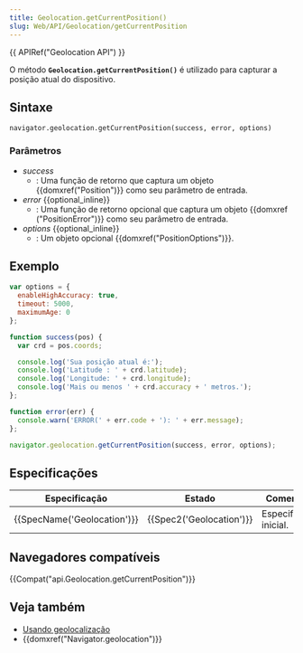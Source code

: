 ```yaml
---
title: Geolocation.getCurrentPosition()
slug: Web/API/Geolocation/getCurrentPosition
---
```

{{ APIRef("Geolocation API") }}

O método **`Geolocation.getCurrentPosition()`** é utilizado para capturar a posição atual do dispositivo.

## Sintaxe

```
navigator.geolocation.getCurrentPosition(success, error, options)
```

### Parâmetros

- _success_
  - : Uma função de retorno que captura um objeto {{domxref("Position")}} como seu parâmetro de entrada.
- _error_ {{optional_inline}}
  - : Uma função de retorno opcional que captura um objeto {{domxref ("PositionError")}} como seu parâmetro de entrada.
- _options_ {{optional_inline}}
  - : Um objeto opcional {{domxref("PositionOptions")}}.

## Exemplo

```js
var options = {
  enableHighAccuracy: true,
  timeout: 5000,
  maximumAge: 0
};

function success(pos) {
  var crd = pos.coords;

  console.log('Sua posição atual é:');
  console.log('Latitude : ' + crd.latitude);
  console.log('Longitude: ' + crd.longitude);
  console.log('Mais ou menos ' + crd.accuracy + ' metros.');
};

function error(err) {
  console.warn('ERROR(' + err.code + '): ' + err.message);
};

navigator.geolocation.getCurrentPosition(success, error, options);
```

## Especificações

| Especificação                        | Estado                           | Comentário             |
| ------------------------------------ | -------------------------------- | ---------------------- |
| {{SpecName('Geolocation')}} | {{Spec2('Geolocation')}} | Especificação inicial. |

## Navegadores compatíveis

{{Compat("api.Geolocation.getCurrentPosition")}}

## Veja também

- [Usando geolocalização](/pt-BR/docs/WebAPI/Using_geolocation)
- {{domxref("Navigator.geolocation")}}
